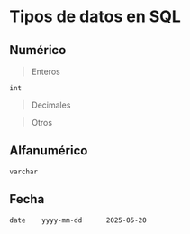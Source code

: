 # Tipos de datos en SQL

## Numérico

> Enteros

    int

> Decimales

> Otros

## Alfanumérico

    varchar

## Fecha
    
    date    yyyy-mm-dd      2025-05-20  
